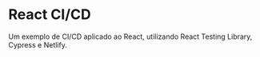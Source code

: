 # React CI/CD
Um exemplo de CI/CD aplicado ao React, utilizando React Testing Library, Cypress e Netlify.
